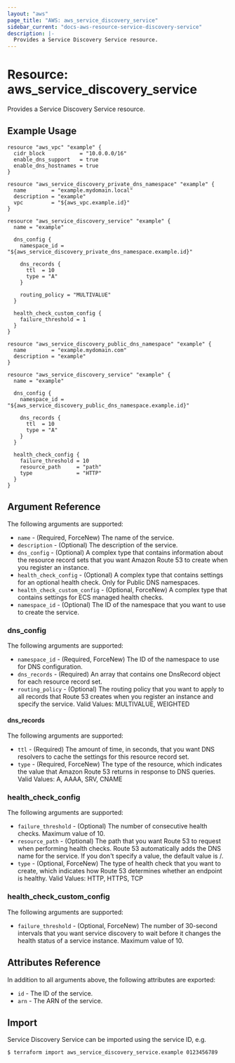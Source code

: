 ```yaml
---
layout: "aws"
page_title: "AWS: aws_service_discovery_service"
sidebar_current: "docs-aws-resource-service-discovery-service"
description: |-
  Provides a Service Discovery Service resource.
---
```


# Resource: aws_service_discovery_service

Provides a Service Discovery Service resource.

## Example Usage

```hcl
resource "aws_vpc" "example" {
  cidr_block           = "10.0.0.0/16"
  enable_dns_support   = true
  enable_dns_hostnames = true
}

resource "aws_service_discovery_private_dns_namespace" "example" {
  name        = "example.mydomain.local"
  description = "example"
  vpc         = "${aws_vpc.example.id}"
}

resource "aws_service_discovery_service" "example" {
  name = "example"

  dns_config {
    namespace_id = "${aws_service_discovery_private_dns_namespace.example.id}"

    dns_records {
      ttl  = 10
      type = "A"
    }

    routing_policy = "MULTIVALUE"
  }

  health_check_custom_config {
    failure_threshold = 1
  }
}
```

```hcl
resource "aws_service_discovery_public_dns_namespace" "example" {
  name        = "example.mydomain.com"
  description = "example"
}

resource "aws_service_discovery_service" "example" {
  name = "example"

  dns_config {
    namespace_id = "${aws_service_discovery_public_dns_namespace.example.id}"

    dns_records {
      ttl  = 10
      type = "A"
    }
  }

  health_check_config {
    failure_threshold = 10
    resource_path     = "path"
    type              = "HTTP"
  }
}
```

## Argument Reference

The following arguments are supported:

* `name` - (Required, ForceNew) The name of the service.
* `description` - (Optional) The description of the service.
* `dns_config` - (Optional) A complex type that contains information about the resource record sets that you want Amazon Route 53 to create when you register an instance.
* `health_check_config` - (Optional) A complex type that contains settings for an optional health check. Only for Public DNS namespaces.
* `health_check_custom_config` - (Optional, ForceNew) A complex type that contains settings for ECS managed health checks.
* `namespace_id` - (Optional) The ID of the namespace that you want to use to create the service.

### dns_config

The following arguments are supported:

* `namespace_id` - (Required, ForceNew) The ID of the namespace to use for DNS configuration.
* `dns_records` - (Required) An array that contains one DnsRecord object for each resource record set.
* `routing_policy` - (Optional) The routing policy that you want to apply to all records that Route 53 creates when you register an instance and specify the service. Valid Values: MULTIVALUE, WEIGHTED

#### dns_records

The following arguments are supported:

* `ttl` - (Required) The amount of time, in seconds, that you want DNS resolvers to cache the settings for this resource record set.
* `type` - (Required, ForceNew) The type of the resource, which indicates the value that Amazon Route 53 returns in response to DNS queries. Valid Values: A, AAAA, SRV, CNAME

### health_check_config

The following arguments are supported:

* `failure_threshold` - (Optional) The number of consecutive health checks. Maximum value of 10.
* `resource_path` - (Optional) The path that you want Route 53 to request when performing health checks. Route 53 automatically adds the DNS name for the service. If you don't specify a value, the default value is /.
* `type` - (Optional, ForceNew) The type of health check that you want to create, which indicates how Route 53 determines whether an endpoint is healthy. Valid Values: HTTP, HTTPS, TCP

### health_check_custom_config

The following arguments are supported:

* `failure_threshold` - (Optional, ForceNew) The number of 30-second intervals that you want service discovery to wait before it changes the health status of a service instance.  Maximum value of 10.

## Attributes Reference

In addition to all arguments above, the following attributes are exported:

* `id` - The ID of the service.
* `arn` - The ARN of the service.

## Import

Service Discovery Service can be imported using the service ID, e.g.

```
$ terraform import aws_service_discovery_service.example 0123456789
```
